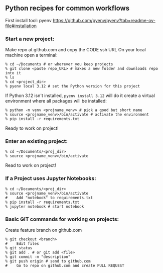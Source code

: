 ## Python recipes for common workflows

First install tool: pyenv https://github.com/pyenv/pyenv?tab=readme-ov-file#installation

### Start a new project:
Make repo at github.com and copy the CODE ssh URL
On your local machine open a terminal:
```
% cd ~/Documents # or wherever you keep projects
% git clone <paste repo_URL> # makes a new folder and downloads repo into it
% ls
% cd <project_dir>
% pyenv local 3.12 # set the Python version for this project
```
If Python 3.12 isn't installed, `pyenv install 3.12` will do it
create a virtual environment where all packages will be installed:
```
% python -m venv <projname_venv> # pick a good but short name
% source <projname_venv>/bin/activate # activate the environment
% pip install -r requirements.txt
```
Ready to work on project!

### Enter an existing project:
```
% cd ~/Documents/<proj_dir>
% source <projname_venv>/bin/activate
```
Read to work on project!

### If a Project uses Jupyter Notebooks:
```
% cd ~/Documents/<proj_dir>
% source <projname_venv>/bin/activate
#    Add "notebook" to requirements.txt
% pip install -r requirements.txt
% jupyter notebook # start notebook
```

### Basic GIT commands for working on projects:
Create feature branch on github.com
```
% git checkout <branch>
#    Edit files
% git status
% git add . # or git add <file>
% git commit -m "description" 
% git push origin # send to github.com
#    Go to repo on github.com and create PULL REQUEST
```

